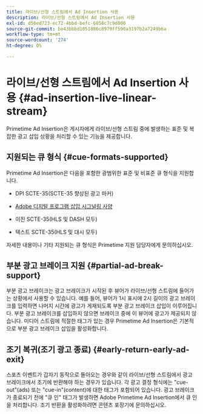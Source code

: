 ```yaml
---
title: 라이브/선형 스트림에서 Ad Insertion 사용
description: 라이브/선형 스트림에서 Ad Insertion 사용
exl-id: d56ed723-ec72-4bbd-befc-6858c7c9d800
source-git-commit: be43bbbd1051886c8979ff590a3197b2a7249b6a
workflow-type: tm+mt
source-wordcount: '274'
ht-degree: 0%

---
```


# 라이브/선형 스트림에서 Ad Insertion 사용 {#ad-insertion-live-linear-stream}

Primetime Ad Insertion은 게시자에게 라이브/선형 스트림 중에 발생하는 표준 및 복잡한 광고 삽입 상황을 처리할 수 있는 기능을 제공합니다.

## 지원되는 큐 형식 {#cue-formats-supported}

Primetime Ad Insertion은 다음을 포함한 광범위한 표준 및 비표준 큐 형식을 지원합니다.

* DPI SCTE-35(SCTE-35 향상된 광고 마커)

* [Adobe 디지털 프로그램 삽입 시그널링 사양](https://www.adobe.com/content/dam/acom/en/devnet/primetime/PrimetimeDigitalProgramInsertionSignalingSpecification.pdf)

* 이진 SCTE-35(HLS 및 DASH 모두)

* 텍스트 SCTE-35(HLS 및 대시 모두)

자세한 내용이나 기타 지원되는 큐 형식은 Primetime 지원 담당자에게 문의하십시오.

## 부분 광고 브레이크 지원 {#partial-ad-break-support}

부분 광고 브레이크는 광고 브레이크가 시작된 후 뷰어가 라이브/선형 스트림에 들어가는 상황에서 사용할 수 있습니다.  예를 들어, 뷰어가 1시 표시에 2시 길이의 광고 브레이크를 입력하면 나머지 시간에 광고가 게재되도록 부분 광고 브레이크 삽입이 이루어집니다. 부분 광고 브레이크를 삽입하지 않으면 브레이크 중에 이 뷰어에 광고가 제공되지 않습니다. 미디어 스트림에 적절한 태그가 있는 경우 Primetime Ad Insertion은 기본적으로 부분 광고 브레이크 삽입을 활성화합니다.

## 조기 복귀(조기 광고 종료) {#early-return-early-ad-exit}

스포츠 이벤트가 갑자기 동작으로 돌아오는 경우와 같이 라이브/선형 스트림에서 광고 브레이크에서 조기에 반환해야 하는 경우가 있습니다. 각 광고 결정 형식에는 &quot;cue-out&quot;(ads) 또는 &quot;cue-in&quot;(content)에 대한 태그가 포함되어 있습니다.  광고 브레이크가 종료되기 전에 &quot;큐 인&quot; 태그가 발생하면 Adobe Primetime Ad Insertion에서 큐 인을 처리합니다.  조기 반환을 활성화하려면 콘텐츠 포장기에 문의하십시오.
